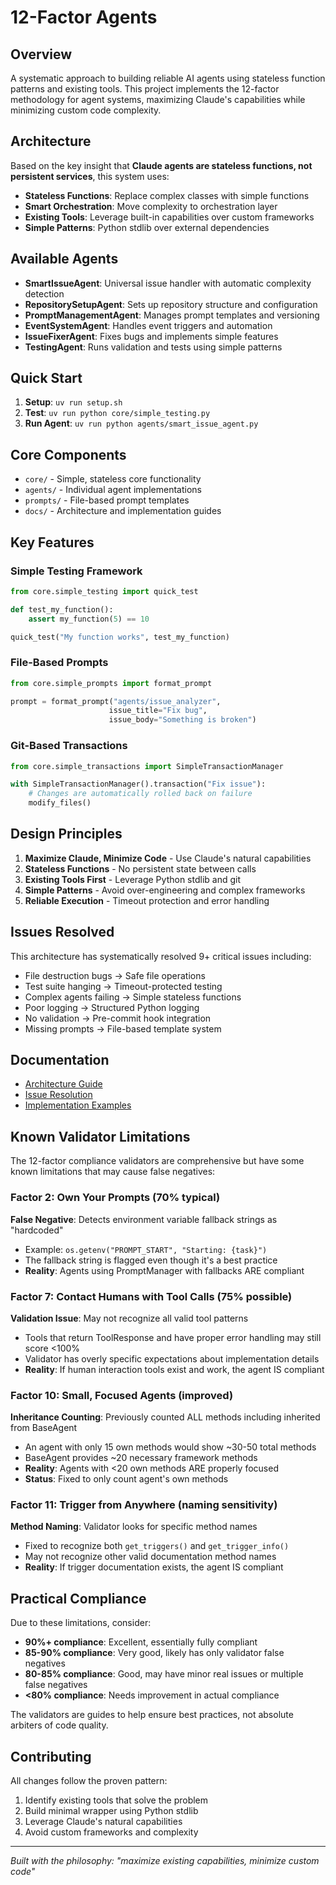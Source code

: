 # 12-Factor Agents

## Overview

A systematic approach to building reliable AI agents using stateless function patterns and existing tools. This project implements the 12-factor methodology for agent systems, maximizing Claude's capabilities while minimizing custom code complexity.

## Architecture

Based on the key insight that **Claude agents are stateless functions, not persistent services**, this system uses:

- **Stateless Functions**: Replace complex classes with simple functions
- **Smart Orchestration**: Move complexity to orchestration layer
- **Existing Tools**: Leverage built-in capabilities over custom frameworks
- **Simple Patterns**: Python stdlib over external dependencies

## Available Agents

- **SmartIssueAgent**: Universal issue handler with automatic complexity detection
- **RepositorySetupAgent**: Sets up repository structure and configuration
- **PromptManagementAgent**: Manages prompt templates and versioning
- **EventSystemAgent**: Handles event triggers and automation
- **IssueFixerAgent**: Fixes bugs and implements simple features
- **TestingAgent**: Runs validation and tests using simple patterns

## Quick Start

1. **Setup**: `uv run setup.sh`
2. **Test**: `uv run python core/simple_testing.py`
3. **Run Agent**: `uv run python agents/smart_issue_agent.py`

## Core Components

- `core/` - Simple, stateless core functionality
- `agents/` - Individual agent implementations
- `prompts/` - File-based prompt templates
- `docs/` - Architecture and implementation guides

## Key Features

### Simple Testing Framework
```python
from core.simple_testing import quick_test

def test_my_function():
    assert my_function(5) == 10

quick_test("My function works", test_my_function)
```

### File-Based Prompts
```python
from core.simple_prompts import format_prompt

prompt = format_prompt("agents/issue_analyzer", 
                      issue_title="Fix bug", 
                      issue_body="Something is broken")
```

### Git-Based Transactions
```python
from core.simple_transactions import SimpleTransactionManager

with SimpleTransactionManager().transaction("Fix issue"):
    # Changes are automatically rolled back on failure
    modify_files()
```

## Design Principles

1. **Maximize Claude, Minimize Code** - Use Claude's natural capabilities
2. **Stateless Functions** - No persistent state between calls
3. **Existing Tools First** - Leverage Python stdlib and git
4. **Simple Patterns** - Avoid over-engineering and complex frameworks
5. **Reliable Execution** - Timeout protection and error handling

## Issues Resolved

This architecture has systematically resolved 9+ critical issues including:

- File destruction bugs → Safe file operations
- Test suite hanging → Timeout-protected testing
- Complex agents failing → Simple stateless functions
- Poor logging → Structured Python logging
- No validation → Pre-commit hook integration
- Missing prompts → File-based template system

## Documentation

- [Architecture Guide](docs/CLAUDE_AGENT_ARCHITECTURE.md)
- [Issue Resolution](ISSUES_RESOLVED_BATCH_3.md)
- [Implementation Examples](docs/)

## Known Validator Limitations

The 12-factor compliance validators are comprehensive but have some known limitations that may cause false negatives:

### Factor 2: Own Your Prompts (70% typical)
**False Negative**: Detects environment variable fallback strings as "hardcoded"
- Example: `os.getenv("PROMPT_START", "Starting: {task}")` 
- The fallback string is flagged even though it's a best practice
- **Reality**: Agents using PromptManager with fallbacks ARE compliant

### Factor 7: Contact Humans with Tool Calls (75% possible)
**Validation Issue**: May not recognize all valid tool patterns
- Tools that return ToolResponse and have proper error handling may still score <100%
- Validator has overly specific expectations about implementation details
- **Reality**: If human interaction tools exist and work, the agent IS compliant

### Factor 10: Small, Focused Agents (improved)
**Inheritance Counting**: Previously counted ALL methods including inherited from BaseAgent
- An agent with only 15 own methods would show ~30-50 total methods
- BaseAgent provides ~20 necessary framework methods
- **Reality**: Agents with <20 own methods ARE properly focused
- **Status**: Fixed to only count agent's own methods

### Factor 11: Trigger from Anywhere (naming sensitivity)
**Method Naming**: Validator looks for specific method names
- Fixed to recognize both `get_triggers()` and `get_trigger_info()`
- May not recognize other valid documentation method names
- **Reality**: If trigger documentation exists, the agent IS compliant

## Practical Compliance

Due to these limitations, consider:
- **90%+ compliance**: Excellent, essentially fully compliant
- **85-90% compliance**: Very good, likely has only validator false negatives
- **80-85% compliance**: Good, may have minor real issues or multiple false negatives
- **<80% compliance**: Needs improvement in actual compliance

The validators are guides to help ensure best practices, not absolute arbiters of code quality.

## Contributing

All changes follow the proven pattern:
1. Identify existing tools that solve the problem
2. Build minimal wrapper using Python stdlib
3. Leverage Claude's natural capabilities  
4. Avoid custom frameworks and complexity

---

*Built with the philosophy: "maximize existing capabilities, minimize custom code"*